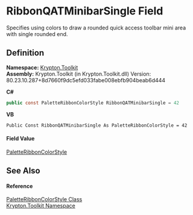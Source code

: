 # RibbonQATMinibarSingle Field


Specifies using colors to draw a rounded quick access toolbar mini area with single rounded end.



## Definition
**Namespace:** <a href="79d2eac2-21f4-54ff-7552-b20c33c30600.md">Krypton.Toolkit</a>  
**Assembly:** Krypton.Toolkit (in Krypton.Toolkit.dll) Version: 80.23.10.287+8d7660f9dc5efd033fabe008ebfb904beab6d444

**C#**
``` C#
public const PaletteRibbonColorStyle RibbonQATMinibarSingle = 42
```
**VB**
``` VB
Public Const RibbonQATMinibarSingle As PaletteRibbonColorStyle = 42
```



#### Field Value
<a href="1fdbe521-653f-3585-8cf5-4848a5fc6ed8.md">PaletteRibbonColorStyle</a>

## See Also


#### Reference
<a href="1fdbe521-653f-3585-8cf5-4848a5fc6ed8.md">PaletteRibbonColorStyle Class</a>  
<a href="79d2eac2-21f4-54ff-7552-b20c33c30600.md">Krypton.Toolkit Namespace</a>  
